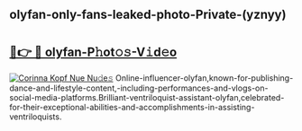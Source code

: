 ## olyfan-only-fans​-leaked-photo​-Private-(yznyy)


# <h2><a href="https://mediaupload.pro?title=olyfan&ref=git">🔗👉 🔴 olyfan-P𝚑ot𝚘𝚜-V𝚒d𝚎o</a></h2>

[![Corinna Kopf Nue Nu𝚍e𝚜](https://i.imgur.com/0qMVB7G.gif)](https://mediaupload.pro?title=olyfan&ref=git)
Online-influencer-olyfan,known-for-publishing-dance-and-lifestyle-content,-including-performances-and-vlogs-on-social-media-platforms.Brilliant-ventriloquist-assistant-olyfan,celebrated-for-their-exceptional-abilities-and-accomplishments-in-assisting-ventriloquists.  